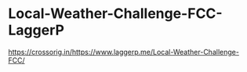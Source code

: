 # Local-Weather-Challenge-FCC-LaggerP

https://crossorig.in/https://www.laggerp.me/Local-Weather-Challenge-FCC/
